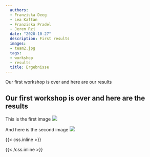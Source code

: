 ```yaml
---
  authors:
  - Franziska Deeg
  - Lea Kaftan
  - Franziska Pradel
  - Jeren Rzj
  date: "2020-10-27"
  description: First results
  images:
  - team2.jpg
  tags:
  - workshop
  - results
  title: Ergebnisse
---
```

  
  
  Our first workshop is over and here are our results
<!--more-->
  ## Our first workshop is over and here are the results
  
This is the first image
![](/post/ergebnisse_files/menti_wc_green.jpg)


And here is the second image
![](/post/ergebnisse_files/menti_wc_green2.jpg)


{{< css.inline >}}
<style>
.canon { background: white; width: 100%; height: auto;}
</style>
{{< /css.inline >}}

